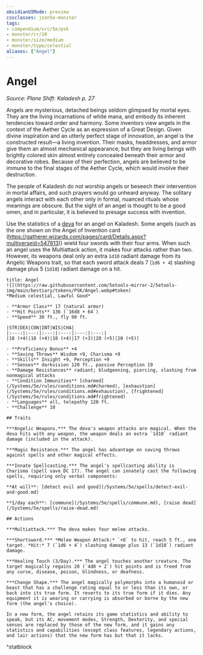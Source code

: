 ```yaml
---
obsidianUIMode: preview
cssclasses: json5e-monster
tags:
- compendium/src/5e/psk
- monster/cr/10
- monster/size/medium
- monster/type/celestial
aliases: ["Angel"]
---
```

# Angel
*Source: Plane Shift: Kaladesh p. 27*  

Angels are mysterious, detached beings seldom glimpsed by mortal eyes. They are the living incarnations of white mana, and embody its inherent tendencies toward order and harmony. Some inventors view angels in the context of the Aether Cycle as an expression of a Great Design. Given divine inspiration and an utterly perfect stage of innovation, an angel is the constructed result—a living invention. Their masks, headdresses, and armor give them an almost mechanical appearance, but they are living beings with brightly colored skin almost entirely concealed beneath their armor and decorative robes. Because of their perfection, angels are believed to be immune to the final stages of the Aether Cycle, which would involve their destruction.

The people of Kaladesh do not worship angels or beseech their intervention in mortal affairs, and such prayers would go unheard anyway. The solitary angels interact with each other only in formal, nuanced rituals whose meanings are obscure. But the sight of an angel is thought to be a good omen, and in particular, it is believed to presage success with invention.

Use the statistics of a [deva](/Systems/5e/bestiary/celestial/deva.md) for an angel on Kaladesh. Some angels (such as the one shown on the Angel of Invention card (https://gatherer.wizards.com/pages/card/Details.aspx?multiverseid=547813)) wield four swords with their four arms. When such an angel uses the Multiattack action, it makes four attacks rather than two. However, its weapons deal only an extra `1d10` radiant damage from its Angelic Weapons trait, so that each sword attack deals 7 (`1d6 + 4`) slashing damage plus 5 (`1d10`) radiant damage on a hit.

```ad-statblock
title: Angel
![](https://raw.githubusercontent.com/5etools-mirror-2/5etools-img/main/bestiary/tokens/PSK/Angel.webp#token)
*Medium celestial, Lawful Good*

- **Armor Class** 17 (natural armor)
- **Hit Points** 136 (`16d8 + 64`)
- **Speed** 30 ft., fly 90 ft.

|STR|DEX|CON|INT|WIS|CHA|
|:---:|:---:|:---:|:---:|:---:|:---:|
|18 (+4)|18 (+4)|18 (+4)|17 (+3)|20 (+5)|20 (+5)|

- **Proficiency Bonus** +4
- **Saving Throws** Wisdom +9, Charisma +9
- **Skills** Insight +9, Perception +9
- **Senses** darkvision 120 ft., passive Perception 19
- **Damage Resistances** radiant; bludgeoning, piercing, slashing from nonmagical attacks
- **Condition Immunities** [charmed](/Systems/5e/rules/conditions.md#charmed), [exhaustion](/Systems/5e/rules/conditions.md#exhaustion), [frightened](/Systems/5e/rules/conditions.md#frightened)
- **Languages** all, telepathy 120 ft.
- **Challenge** 10

## Traits

***Angelic Weapons.*** The deva's weapon attacks are magical. When the deva hits with any weapon, the weapon deals an extra `1d10` radiant damage (included in the attack).

***Magic Resistance.*** The angel has advantage on saving throws against spells and other magical effects.

***Innate Spellcasting.*** The angel's spellcasting ability is Charisma (spell save DC 17). The angel can innately cast the following spells, requiring only verbal components:

**At will**: [detect evil and good](/Systems/5e/spells/detect-evil-and-good.md)

**1/day each**: [commune](/Systems/5e/spells/commune.md), [raise dead](/Systems/5e/spells/raise-dead.md)

## Actions

***Multiattack.*** The deva makes four melee attacks.

***Shortsword.*** *Melee Weapon Attack:* `+8` to hit, reach 5 ft., one target. *Hit:* 7 (`1d6 + 4`) slashing damage plus 13 (`1d10`) radiant damage.

***Healing Touch (3/Day).*** The angel touches another creature. The target magically regains 20 (`4d8 + 2`) hit points and is freed from any curse, disease, poison, blindness, or deafness.

***Change Shape.*** The angel magically polymorphs into a humanoid or beast that has a challenge rating equal to or less than its own, or back into its true form. It reverts to its true form if it dies. Any equipment it is wearing or carrying is absorbed or borne by the new form (the angel's choice).

In a new form, the angel retains its game statistics and ability to speak, but its AC, movement modes, Strength, Dexterity, and special senses are replaced by those of the new form, and it gains any statistics and capabilities (except class features, legendary actions, and lair actions) that the new form has but that it lacks.
```
^statblock